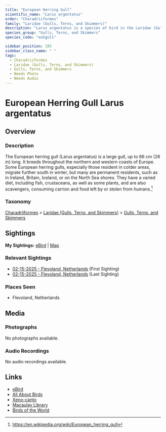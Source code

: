```yaml
---
title: "European Herring Gull"
scientific_name: "Larus argentatus"
order: "Charadriiformes"
family: "Laridae (Gulls, Terns, and Skimmers)"
description: "Larus argentatus is a species of bird in the Laridae (Gulls, Terns, and Skimmers) family. It has been observed 2 times."
species_group: "Gulls, Terns, and Skimmers"
species_code: "euhgul1"

sidebar_position: 195
sidebar_class_name: " "
tags: 
  - Charadriiformes
  - Laridae (Gulls, Terns, and Skimmers)
  - Gulls, Terns, and Skimmers
  - Needs Photo
  - Needs Audio
---
```


# European Herring Gull <span className='sci_name'>Larus argentatus</span>

## Overview

### Description
The European herring gull (Larus argentatus) is a large gull, up to 66 cm (26 in) long. It breeds throughout the northern and western coasts of Europe. Some European herring gulls, especially those resident in colder areas, migrate further south in winter, but many are permanent residents, such as in Ireland, Britain, Iceland, or on the North Sea shores. They have a varied diet, including fish, crustaceans, as well as some plants, and are also scavengers, consuming carrion and food left by or stolen from humans.[^1]

[^1]: https://en.wikipedia.org/wiki/European_herring_gull

### Taxonomy
[Charadriiformes](/tags/charadriiformes) > [Laridae (Gulls, Terns, and Skimmers)](/tags/laridae-gulls-terns-and-skimmers) > [Gulls, Terns, and Skimmers](/tags/gulls-terns-and-skimmers)


## Sightings

**My Sightings:** [eBird](https://ebird.org/lifelist?r=world&time=life&spp=euhgul1) | [Map](/map?species_code=euhgul1)

### Relevant Sightings

* [02-15-2025 - Flevoland, Netherlands](https://ebird.org/checklist/S213385263) (First Sighting)
* [02-15-2025 - Flevoland, Netherlands](https://ebird.org/checklist/S213387815) (Last Sighting)

### Places Seen

* Flevoland, Netherlands



## Media
### Photographs
No photographs available.

### Audio Recordings
No audio recordings available.

## Links
* [eBird](https://ebird.org/species/euhgul1) 
* [All About Birds](https://www.allaboutbirds.org/guide/euhgul1) 
* [Xeno-canto](https://www.xeno-canto.org/species/larus-argentatus) 
* [Macaulay Library](https://search.macaulaylibrary.org/catalog?taxonCode=euhgul1&sort=rating_rank_desc)
* [Birds of the World](https://birdsoftheworld.org/bow/species/euhgul1)
